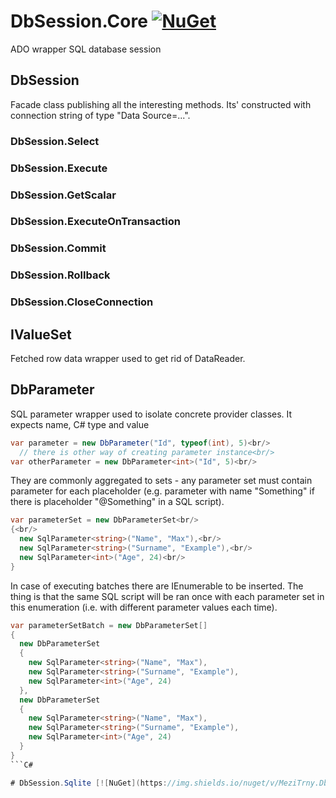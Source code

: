# DbSession.Core [![NuGet](https://img.shields.io/nuget/v/MeziTrny.DbSession.Core.svg)](https://www.nuget.org/packages/MeziTrny.DbSession.Core/)

ADO wrapper SQL database session

## DbSession
Facade class publishing all the interesting methods. Its' constructed with connection string of type "Data Source=...".

### DbSession.Select

### DbSession.Execute

### DbSession.GetScalar

### DbSession.ExecuteOnTransaction

### DbSession.Commit

### DbSession.Rollback

### DbSession.CloseConnection

## IValueSet
Fetched row data wrapper used to get rid of DataReader.

## DbParameter
SQL parameter wrapper used to isolate concrete provider classes. It expects name, C# type and value

```C#
var parameter = new DbParameter("Id", typeof(int), 5)<br/>
  // there is other way of creating parameter instance<br/>
var otherParameter = new DbParameter<int>("Id", 5)<br/>
```

They are commonly aggregated to sets - any parameter set must contain parameter for each placeholder (e.g. parameter with name "Something" if there is placeholder "@Something" in a SQL script).

```C#
var parameterSet = new DbParameterSet<br/>
{<br/>
  new SqlParameter<string>("Name", "Max"),<br/>
  new SqlParameter<string>("Surname", "Example"),<br/>
  new SqlParameter<int>("Age", 24)<br/>
}
```

In case of executing batches there are IEnumerable<ParameterSet> to be inserted. The thing is that the same SQL script will be ran once with each parameter set in this enumeration (i.e. with different parameter values each time).
  
```C#
var parameterSetBatch = new DbParameterSet[] 
{ 
  new DbParameterSet
  {
    new SqlParameter<string>("Name", "Max"), 
    new SqlParameter<string>("Surname", "Example"), 
    new SqlParameter<int>("Age", 24)
  },
  new DbParameterSet
  {
    new SqlParameter<string>("Name", "Max"), 
    new SqlParameter<string>("Surname", "Example"), 
    new SqlParameter<int>("Age", 24)
  }
}
```C#

# DbSession.Sqlite [![NuGet](https://img.shields.io/nuget/v/MeziTrny.DbSession.Sqlite.svg)](https://www.nuget.org/packages/MeziTrny.DbSession.Sqlite/)
